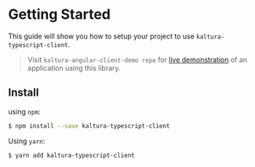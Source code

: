 # Getting Started

This guide will show you how to setup your project to use `kaltura-typescript-client`.


> Visit `kaltura-angular-client-demo repo` for [live demonstration](https://goo.gl/c02JX2) of an  application using this library.

## Install
using `npm`:
```bash
$ npm install --save kaltura-typescript-client
```

Using `yarn`:
```bash
$ yarn add kaltura-typescript-client
```

